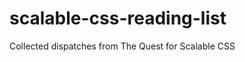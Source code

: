 scalable-css-reading-list
=========================

Collected dispatches from The Quest for Scalable CSS
